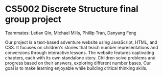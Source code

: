 # CS5002 Discrete Structure final group project

Teammates: Letian Qin, Michael Mills, Phillip Tran, Danyang Feng

Our project is a text-based adventure website using JavaScript, HTML, and CSS. It focuses on children's stories that teach number representations and conversions through interactive lessons. The website features captivating chapters, each with its own standalone story. Children solve problems and progress based on their answers, exploring different number bases. Our goal is to make learning enjoyable while building critical thinking skills.

